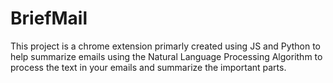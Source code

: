 # BriefMail
This project is a chrome extension primarly created using JS and Python to help summarize emails using the Natural Language Processing Algorithm to process the text in your emails and summarize the important parts.
